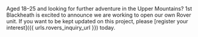 Aged 18–25 and looking for further adventure in the Upper Mountains?
1st Blackheath is excited to announce we are working to open our own
Rover unit.
If you want to be kept updated on this project, please
[register your interest]({{ urls.rovers_inquiry_url }}) today.
